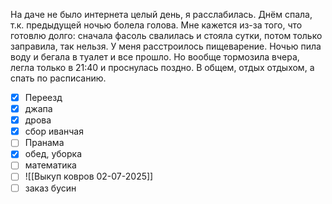 На даче не было интернета целый день, я расслабилась. Днём спала, т.к. предыдущей ночью болела голова. Мне кажется из-за того, что готовлю долго: сначала фасоль свалилась и стояла сутки, потом только заправила, так нельзя. У меня расстроилось пищеварение. Ночью пила воду и бегала в туалет и все прошло. Но вообще тормозила вчера, легла только в 21:40 и проснулась поздно. В общем, отдых отдыхом, а спать по расписанию.
- [x] Переезд
- [x] джапа
- [x] дрова
- [x] сбор иванчая
- [ ] Пранама
- [x] обед, уборка
- [ ] математика
- [ ] ![[Выкуп ковров 02-07-2025]]
- [ ] заказ бусин
